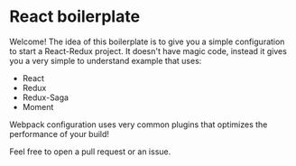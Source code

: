 # React boilerplate

Welcome!
The idea of this boilerplate is to give you a simple configuration to start a React-Redux project.
It doesn't have magic code, instead it gives you a very simple to understand example that uses:

- React
- Redux
- Redux-Saga
- Moment

Webpack configuration uses very common plugins that optimizes the performance of your build!

Feel free to open a pull request or an issue.